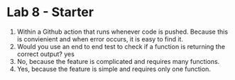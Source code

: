 # Lab 8 - Starter
1. Within a Github action that runs whenever code is pushed. Because this is convienient and when error occurs, it is easy to find it.
2. Would you use an end to end test to check if a function is returning the correct output? yes
3. No, because the feature is complicated and requires many functions.
4. Yes, because the feature is simple and requires only one function.